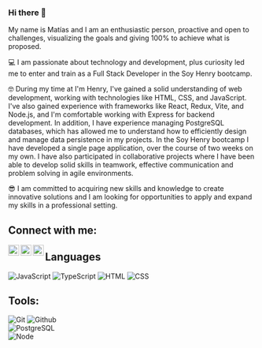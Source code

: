 ### Hi there 👋

My name is Matías and I am an enthusiastic person, proactive and open to challenges, visualizing the goals and giving 100% to achieve what is proposed.

💻 I am passionate about technology and development, plus curiosity led me to enter and train as a Full Stack Developer in the Soy Henry bootcamp.

🤓 During my time at I'm Henry, I've gained a solid understanding of web development, working with technologies like HTML, CSS, and JavaScript. I've also gained experience with frameworks like React, Redux, Vite, and Node.js, and I'm comfortable working with Express for backend development. In addition, I have experience managing PostgreSQL databases, which has allowed me to understand how to efficiently design and manage data persistence in my projects.
In the Soy Henry bootcamp I have developed a single page application, over the course of two weeks on my own. I have also participated in collaborative projects where I have been able to develop solid skills in teamwork, effective communication and problem solving in agile environments.

😎 I am committed to acquiring new skills and knowledge to create innovative solutions and I am looking for opportunities to apply and expand my skills in a professional setting.

## Connect with me:

[<img align="left" alt="Matias Maidana | LinkedIn" width="22px" src="https://cdn.jsdelivr.net/npm/simple-icons@v3/icons/linkedin.svg" />][linkedin]
[<img align="left" alt="Tamim Ehsan | Facebook" width="22px" src="https://cdn.jsdelivr.net/npm/simple-icons@v3/icons/facebook.svg" />][facebook]
[<img align="left" alt="tamim.ehsan | Instagram" width="22px" src="https://cdn.jsdelivr.net/npm/simple-icons@v3/icons/instagram.svg" />][instagram]



## Languages

![JavaScript](https://img.shields.io/badge/-JavaScript-000000?style=flat&logo=javascript)
![TypeScript](https://img.shields.io/badge/-Typescript-000000?style=flat&logo=typescript)
![HTML](https://img.shields.io/badge/-HTML-000000?style=flat&logo=HTML)
![CSS](https://img.shields.io/badge/-CSS-000000?style=flat&logo=CSS)

## Tools:

![Git](https://img.shields.io/badge/-Git-000000?style=flat&logo=git)
![Github](https://img.shields.io/badge/-Github-000000?style=flat&logo=github) <br />
![PostgreSQL](https://img.shields.io/badge/-PostgreSQL-000000?style=flat&logo=postgresql) <br />
![Node](https://img.shields.io/badge/-Node-000000?style=flat&logo=node.js) <br />



[linkedin]: https://www.linkedin.com/in/matias-maidana-02497b264/
[facebook]: https://www.facebook.com/matias.maidana.3576/
[instagram]: https://www.instagram.com/matiias_maidana/
